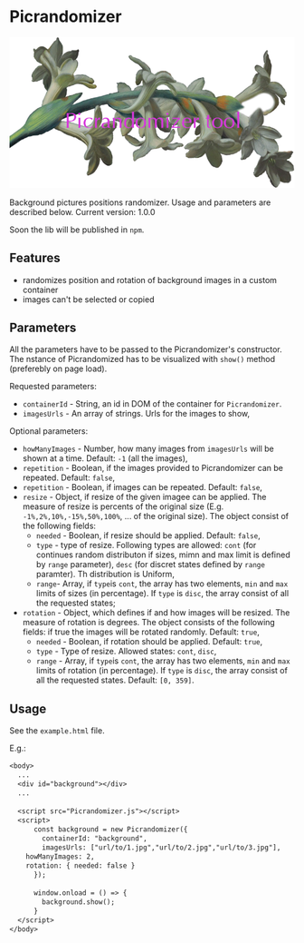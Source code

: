 # Picrandomizer

![give a star to the project](./etc/header.png)

Background pictures positions randomizer. Usage and parameters are described below.
Current version: 1.0.0

Soon the lib will be published in `npm`.

## Features

- randomizes position and rotation of background images in a custom container
- images can't be selected or copied

## Parameters

All the parameters have to be passed to the Picrandomizer's constructor. The nstance of Picrandomized has to be visualized with `show()` method (preferebly on page load).

Requested parameters:

- `containerId` - String, an id in DOM of the container for `Picrandomizer`.
- `imagesUrls` - An array of strings. Urls for the images to show,

Optional parameters:
- `howManyImages` - Number, how many images from `imagesUrls` will be shown at a time. Default: `-1` (all the images),
- `repetition` - Boolean, if the images provided to Picrandomizer can be repeated. Default: `false`,
- `repetition` - Boolean, if images can be repeated. Default: `false`,
- `resize` - Object, if resize of the given imagee can be applied. The measure of resize is percents of the original size (E.g. `-1%,2%,10%,-15%,50%,100%`, ... of the original size). The object consist of the following fields:
  - `needed` - Boolean, if resize should be applied. Default: `false`,
  - `type` - type of resize. Following types are allowed: `cont` (for continues random distributon if sizes, mimn and max limit is defined by `range` parameter), `desc` (for discret states defined by `range` paramter). Th distribution is Uniform, 
  - `range`- Array, if `type`is `cont`, the array has two elements, `min` and `max` limits of sizes (in percentage). If `type` is `disc`, the array consist of all the requested states;
- `rotation` - Object, which defines if and how images will be resized. The measure of rotation is degrees. The object consists of the following fields: if true the images will be rotated randomly. Default: `true`,
  - `needed` - Boolean, if rotation should be applied. Default: `true`,
  - `type` - Type of resize. Allowed states: `cont`, `disc`,
  - `range` -  Array, if `type`is `cont`, the array has two elements, `min` and `max` limits of rotation (in percentage). If `type` is `disc`, the array consist of all the requested states. Default: `[0, 359]`.
    
## Usage

See the `example.html` file.

E.g.:

```
<body>
  ...
  <div id="background"></div>
  ...

  <script src="Picrandomizer.js"></script>
  <script>
      const background = new Picrandomizer({
        containerId: "background",
        imagesUrls: ["url/to/1.jpg","url/to/2.jpg","url/to/3.jpg"],
	howManyImages: 2,
	rotation: { needed: false }
      });

      window.onload = () => {
      	background.show();
      }
  </script>
</body>
```
